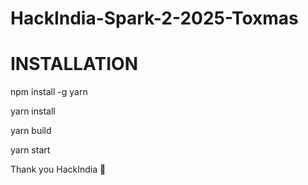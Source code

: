 ﻿# HackIndia-Spark-2-2025-Toxmas

# INSTALLATION 
 npm install -g yarn

 yarn install

 yarn build

 yarn start

Thank you HackIndia 💝
